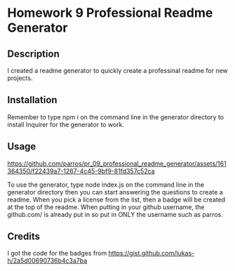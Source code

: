 # Homework 9 Professional Readme Generator

## Description

I created a readme generator to quickly create a professinal readme for new projects.

## Installation

Remember to type npm i on the command line in the generator directory to install Inquirer for the generator to work.

## Usage


https://github.com/parros/pr_09_professional_readme_generator/assets/161364350/f22439a7-1267-4c45-9bf9-81fd357c52ca


To use the generator, type node index.js on the command line in the generator directory then you can start answering the questions to create a readme.
When you pick a license from the list, then a badge will be created at the top of the readme.
When putting in your github username, the github.com/ is already put in so put in ONLY the username such as parros.

## Credits

I got the code for the badges from https://gist.github.com/lukas-h/2a5d00690736b4c3a7ba
